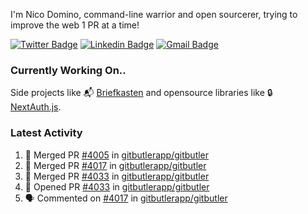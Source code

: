 
I'm Nico Domino, command-line warrior and open sourcerer, trying to improve the web 1 PR at a time!

[![Twitter Badge](https://img.shields.io/badge/-@ndom91-1ca0f1?style=flat-square&labelColor=1ca0f1&logo=twitter&logoColor=white&link=https://twitter.com/ndom91)](https://twitter.com/ndom91) [![Linkedin Badge](https://img.shields.io/badge/-ndom91-blue?style=flat-square&logo=Linkedin&logoColor=white&link=https://www.linkedin.com/in/ndom91/)](https://www.linkedin.com/in/ndom91/) [![Gmail Badge](https://img.shields.io/badge/-yo@ndo.dev-c14438?style=flat-square&logo=mail.ru&logoColor=white&link=mailto:yo@ndo.dev)](mailto:yo@ndo.dev)

### Currently Working On..

Side projects like 📬 [Briefkasten](https://briefkastenhq.com) and opensource libraries like 🔒 [NextAuth.js](https://github.com/nextauthjs/next-auth).

<!--START_SECTION_PROFILE_VIEWS:readme-info-->
<!--END_SECTION_PROFILE_VIEWS:readme-info-->

<!--START_SECTION_DAILY_COMMIT:readme-info-->
<!--END_SECTION_DAILY_COMMIT:readme-info-->

<!--START_SECTION_WEEKLY_COMMIT:readme-info-->
<!--END_SECTION_WEEKLY_COMMIT:readme-info-->

### Latest Activity

<!--START_SECTION:activity-->
1. 🎉 Merged PR [#4005](https://github.com/gitbutlerapp/gitbutler/pull/4005) in [gitbutlerapp/gitbutler](https://github.com/gitbutlerapp/gitbutler)
2. 🎉 Merged PR [#4017](https://github.com/gitbutlerapp/gitbutler/pull/4017) in [gitbutlerapp/gitbutler](https://github.com/gitbutlerapp/gitbutler)
3. 🎉 Merged PR [#4033](https://github.com/gitbutlerapp/gitbutler/pull/4033) in [gitbutlerapp/gitbutler](https://github.com/gitbutlerapp/gitbutler)
4. 💪 Opened PR [#4033](https://github.com/gitbutlerapp/gitbutler/pull/4033) in [gitbutlerapp/gitbutler](https://github.com/gitbutlerapp/gitbutler)
5. 🗣 Commented on [#4017](https://github.com/gitbutlerapp/gitbutler/pull/4017#issuecomment-2152827169) in [gitbutlerapp/gitbutler](https://github.com/gitbutlerapp/gitbutler)
<!--END_SECTION:activity-->

